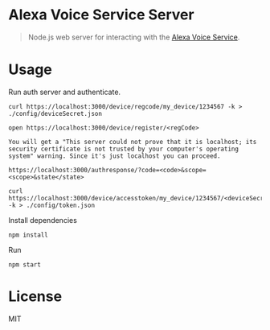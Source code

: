 # Alexa Voice Service Server

> Node.js web server for interacting with the [Alexa Voice Service](https://developer.amazon.com/appsandservices/solutions/alexa/alexa-voice-service).

# Usage

Run auth server and authenticate.

```
curl https://localhost:3000/device/regcode/my_device/1234567 -k > ./config/deviceSecret.json

open https://localhost:3000/device/register/<regCode>

You will get a "This server could not prove that it is localhost; its security certificate is not trusted by your computer's operating system" warning. Since it's just localhost you can proceed.

https://localhost:3000/authresponse/?code=<code>&scope=<scope>&state</state>

curl https://localhost:3000/device/accesstoken/my_device/1234567/<deviceSecret> -k > ./config/token.json
```

Install dependencies

```
npm install
```

Run

```
npm start
```

# License

MIT

